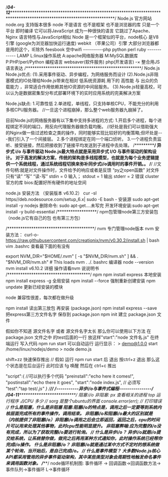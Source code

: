 /*****04-12****************************************************************************************************************************/
Node.js 官方网站 node.org 支持版本很多
node 不是语言 也不是框架 也不是浏览器的库 只是一个平台 即时编译
它可以将JavaScript 成为一种很快的语言 它跳过了Apache、Nginx
语言特性与JavaScript相似
Node 是一个框架似的平台，node核心 是V8引擎 (google为浏览器加快运行速度)
       webkit （苹果公司）引擎 大部分浏览器都是用的这个，IE除外
                   feesbook 空中wifi
----------php python perl ruby ------------
LAMP
 L:linux操作系统 A:apache网络服务器 M:MySQL数据库 P:PHP/perl/Python 编程语言
websaver(软件服务) php(开发语言) -× 整合用JS语言表达
/*****************************************************/
Node.js
Node.js优点:
(1).采用事件驱动、异步编程，为网络服务而设计
(2).Node.js非阻塞模式的IO处理给Node.js带来在相对 低系统资源耗 用下的 高性能 与 出众的负载能力 ，非常适合作用依赖其他IO资源的中间层服务。
(3).Node.js轻量高校，可以认为是数据密集型分布式部署环境下的实时应用系统的完美解决方案

Node.js缺点:
1.可靠性低
2.单进程，单线程，只支持单核CPU，不能充分的利用多核CPU服务器。
//一旦这个进程崩掉，那么整个web服务器九崩掉了。

目前Node.js的网络服务器有以下集中支持多进程的方式:
1.开启多个进程，每个进程绑定不同的端口，用反向代理服务器做负载均衡。
           //好处是我们可以借助强大的Nginx做一些过滤检查之类的操作，同时能够实现比较好的均衡策略;但坏处是---我们引入了一个间接层。
2.多个进程绑定在同一个端口侦听。
3.一个进程负责监听、接受链接，然后把接收到了链接平均发送到子进程中去处理。
/*****************************************************/
 异步式 i/o 与事件驱动
 Node.js最大特点就是采用异步式 I/O 与事件驱动的架构设计。
 对于高发的解决方案，传统的架构是多线程模型，也就是为每个业务逻辑提供一个系统线程，通过系统线程切换来弥补同步式i/o调用时的事件开销。。
/********************************************/
//文件句柄:就是对文件操作时，文件给予的响应或者是反馈
“py之open函数” 对文件只有“读” “写” “读-写”
stdin = 0 输入； stdout = 1 输出 stderr = 2 错误
cluster 官方的库  bios:配置好所有硬件的地址空间

node.js 安装方法  （安装版本 v6.10.2）
cur -sl https//deb.nodesource.com/setup_6.x| sudo -E bash - 安装源
sudo apt-get install -y nodejs
删除命令: sudo apt-get....未写完
开发环境安装:sudo apt-get install -y build-essential
/******************/
npm包管理node第三方安装包 （node.js它有自己的包 也有第三方包）

/****************************************/
nvm 专门管理node版本
nvm 安装方法： curl-o-https://raw.githubusercontent.com/creationix/nvm/v0.30.2/install.sh | bash
vim .bashrc 查看最下面的有没有

export NVM_DIR="$HOME/.nvm"
[ -s "$NVM_DIR/nvm.sh" ] && . "$NVM_DIR/nvm.sh" # This loads nvm
. ./. bashrc 编译器
node --version
nvm install v6.10.2
详细 操作请看nvm 说说明书
/**************************************/
npm
npm install express 本地安装
npm install express -g 全局安装
npm install <packageName> --force 强制重新创建安装
npm unpdate <packageName> 更新已经安装的模块

node 兼容性很差，每次都在做升级

npm install 读出第三放包 再安装 (package.json)
npm install express --save 把express第三方文件名字 保存到
package.json
npm init 建立 package.json 文件

假如你不知道 源文件名字 或者 源文件名字太长 那么你可以使用以下方法
  在package.json 文件之中 的test后面的一行 放这样"start":"node 文件名.js"
  在终端运行 写入代码 npm run start 可以自动运行
    运行显示： > demo@1.0.0 start /home/linux/nodejs/demo
             > node demo.js

  shift+zz 快速保存推出
// 假如 运行 npm run start 后 退出 按ctrl+z 退出
  那么这个状态是在后台运行 此时应该 fg 唤醒 然后在 ctrl+c 推出

"script":{ //可以执行多个代码
  "preinstall":"echo here it comes!",
  "postinstall":"echo there it goes",
  "start":"node index.js",  // 必须写
  "test":"tap test/*.js"
}
/********************//
/-----------异步i/o与事件式编程----------------/
/****04-11**************************************************/
阻塞:i/o
非阻塞:
px 查看相关的进程
top 运行程序 占CPU 多少  // sorg 是整个ubuntu的界面
console.error(err); // 打印错误
/**********************/
什么是阻塞，什么是非阻塞
阻塞:阻塞i/o的特点是，调用之后一定要等到系统内核层面完成所有的事件操作，调用结束。
非阻塞i/o和阻塞i/o最大的区别就是 （内核提供了非阻塞i/o）非阻塞i/o调用之后会立即返回，返回之后，cpu的时间片可以用来处理其他事物，此时cpu性能明显提升。
非阻塞弊端:应为完整的i/o没有完成，所以为了获取完整i/o要进行轮询。
/************************/
什么是异步i/o？
异步i/o就是i/o提交给系统，让系统替你做，做完之后再用某种方式通知你，此时操作系统已经帮你完成i/o操作。
什么是非阻塞i/o？
非阻塞i/o就是通过某中方式不定时的想系统做某个轮询，当开始后，是自己完成i/o。
/******************************/
什么是事件模型？
大多数Node.js核心API都采用管用的异步事件驱动架构，其中某些类型对象会周期性地触发命名事件来调用函数对象。
/*****************************/
node循环机制图:
    事件循环 -> 回调函数->回调函数方法->事件队列->事件循环
                  L->事件循环
